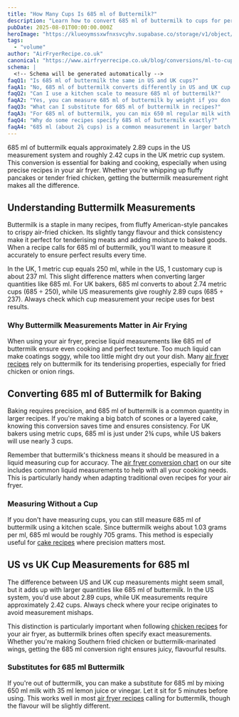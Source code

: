 ```yaml
---
title: "How Many Cups Is 685 ml of Buttermilk?"
description: "Learn how to convert 685 ml of buttermilk to cups for perfect baking results every time. Includes UK and US measurements."
pubDate: 2025-08-01T00:00:00.000Z
heroImage: "https://klueoymssxwfnxsvcyhv.supabase.co/storage/v1/object/public/Shmucket/how-many-cups-is-685-ml-of-buttermilk.webp"
tags:
  - "volume"
author: "AirFryerRecipe.co.uk"
canonical: "https://www.airfryerrecipe.co.uk/blog/conversions/ml-to-cups/how-many-cups-is-685-ml-of-buttermilk"
schema: |
  <!-- Schema will be generated automatically -->
faqQ1: "Is 685 ml of buttermilk the same in US and UK cups?"
faqA1: "No, 685 ml of buttermilk converts differently in US and UK cup measurements. In the US system, it's about 2.89 cups, while in the UK metric system, it's approximately 2.42 cups. Always check which measurement system your recipe uses for accurate results."
faqQ2: "Can I use a kitchen scale to measure 685 ml of buttermilk?"
faqA2: "Yes, you can measure 685 ml of buttermilk by weight if you don't have measuring cups. Buttermilk weighs about 1.03 grams per ml, so 685 ml would be roughly 705 grams. This method is particularly accurate for baking recipes where precision matters."
faqQ3: "What can I substitute for 685 ml of buttermilk in recipes?"
faqA3: "For 685 ml of buttermilk, you can mix 650 ml regular milk with 35 ml lemon juice or white vinegar. Let it sit for 5-10 minutes until slightly thickened. Yogurt thinned with milk (about 2:1 ratio) also works well in most recipes, including air fryer dishes."
faqQ4: "Why do some recipes specify 685 ml of buttermilk exactly?"
faqA4: "685 ml (about 2¾ cups) is a common measurement in larger batch recipes or when scaling up standard recipes. It's often used for brining whole chickens or making large quantities of batter. The precise amount ensures proper acidity and moisture levels in the final dish."
---
```

<p>685 ml of buttermilk equals approximately 2.89 cups in the US measurement system and roughly 2.42 cups in the UK metric cup system. This conversion is essential for baking and cooking, especially when using precise recipes in your air fryer. Whether you're whipping up fluffy pancakes or tender fried chicken, getting the buttermilk measurement right makes all the difference.</p>

<h2>Understanding Buttermilk Measurements</h2>  
<p>Buttermilk is a staple in many recipes, from fluffy American-style pancakes to crispy air-fried chicken. Its slightly tangy flavour and thick consistency make it perfect for tenderising meats and adding moisture to baked goods. When a recipe calls for 685 ml of buttermilk, you'll want to measure it accurately to ensure perfect results every time.</p>  
<p>In the UK, 1 metric cup equals 250 ml, while in the US, 1 customary cup is about 237 ml. This slight difference matters when converting larger quantities like 685 ml. For UK bakers, 685 ml converts to about 2.74 metric cups (685 ÷ 250), while US measurements give roughly 2.89 cups (685 ÷ 237). Always check which cup measurement your recipe uses for best results.</p>  

<h3>Why Buttermilk Measurements Matter in Air Frying</h3>  
<p>When using your air fryer, precise liquid measurements like 685 ml of buttermilk ensure even cooking and perfect texture. Too much liquid can make coatings soggy, while too little might dry out your dish. Many <a href=https://www.airfryerrecipe.co.uk/recipes>air fryer recipes</a> rely on buttermilk for its tenderising properties, especially for fried chicken or onion rings.</p>  

<h2>Converting 685 ml of Buttermilk for Baking</h2>  
<p>Baking requires precision, and 685 ml of buttermilk is a common quantity in larger recipes. If you're making a big batch of scones or a layered cake, knowing this conversion saves time and ensures consistency. For UK bakers using metric cups, 685 ml is just under 2¾ cups, while US bakers will use nearly 3 cups.</p>  
<p>Remember that buttermilk's thickness means it should be measured in a liquid measuring cup for accuracy. The <a href=https://www.airfryerrecipe.co.uk/air-fryer-conversion-chart>air fryer conversion chart</a> on our site includes common liquid measurements to help with all your cooking needs. This is particularly handy when adapting traditional oven recipes for your air fryer.</p>  

<h3>Measuring Without a Cup</h3>  
<p>If you don't have measuring cups, you can still measure 685 ml of buttermilk using a kitchen scale. Since buttermilk weighs about 1.03 grams per ml, 685 ml would be roughly 705 grams. This method is especially useful for <a href=https://www.airfryerrecipe.co.uk/recipe-category/cakes>cake recipes</a> where precision matters most.</p>  

<h2>US vs UK Cup Measurements for 685 ml</h2>  
<p>The difference between US and UK cup measurements might seem small, but it adds up with larger quantities like 685 ml of buttermilk. In the US system, you'd use about 2.89 cups, while UK measurements require approximately 2.42 cups. Always check where your recipe originates to avoid measurement mishaps.</p>  
<p>This distinction is particularly important when following <a href=https://www.airfryerrecipe.co.uk/recipe-category/chicken>chicken recipes</a> for your air fryer, as buttermilk brines often specify exact measurements. Whether you're making Southern fried chicken or buttermilk-marinated wings, getting the 685 ml conversion right ensures juicy, flavourful results.</p>  

<h3>Substitutes for 685 ml Buttermilk</h3>  
<p>If you're out of buttermilk, you can make a substitute for 685 ml by mixing 650 ml milk with 35 ml lemon juice or vinegar. Let it sit for 5 minutes before using. This works well in most <a href=https://www.airfryerrecipe.co.uk>air fryer recipes</a> calling for buttermilk, though the flavour will be slightly different.</p>
